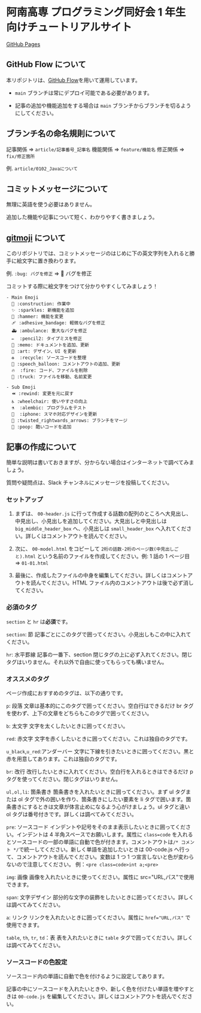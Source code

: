 # 阿南高専 プログラミング同好会 1 年生向けチュートリアルサイト

[GitHub Pages](https://nit-anan-procon.github.io/beginners_tutorial/)

## GitHub Flow について

本リポジトリは、[GitHub Flow](https://www.atmarkit.co.jp/ait/articles/1708/01/news015.html#02)を用いて運用しています。

- `main` ブランチは常にデプロイ可能である必要があります。

- 記事の追加や機能追加をする場合は `main` ブランチからブランチを切るようにしてください。

## ブランチ名の命名規則について

記事関係 ⇒ `article/記事番号_記事名`
機能関係 ⇒ `feature/機能名`
修正関係 ⇒ `fix/修正箇所`

例. `article/0102_Javaについて`

## コミットメッセージについて

無理に英語を使う必要はありません。

追加した機能や記事について短く、わかりやすく書きましょう。

## [gitmoji](https://gitmoji.dev/) について

このリポジトリでは、コミットメッセージのはじめに下の英文字列を入れると勝手に絵文字に置き換わります。

例. `:bug: バグを修正` ⇒ 🐛 バグを修正

コミットする際に絵文字をつけて分かりやすくしてみましょう！

```
- Main Emoji
  🚧 :construction: 作業中
  ✨ :sparkles: 新機能を追加
  🔨 :hammer: 機能を変更
  🩹 :adhesive_bandage: 軽微なバグを修正
  🚑 :ambulance: 重大なバグを修正
  ✏️  :pencil2: タイプミスを修正
  📝 :memo: ドキュメントを追加、更新
  🎨 :art: デザイン、UI を更新
  ♻️  :recycle: ソースコードを整理
  💬 :speech_balloon: コメントアウトの追加、更新
  🔥  :fire: コード、ファイルを削除
  🚚 :truck: ファイルを移動、名前変更

- Sub Emoji
  ⏪ :rewind: 変更を元に戻す
  ♿️ :wheelchair: 使いやすさの向上
  ⚗  :alembic: プログラムをテスト
  📱  :iphone: スマホ対応デザインを更新
  🔀 :twisted_rightwards_arrows: ブランチをマージ
  💩 :poop: 酷いコードを追加
```

## 記事の作成について

簡単な説明は書いておきますが、分からない場合はインターネットで調べてみましょう。

質問や疑問点は、Slack チャンネルにメッセージを投稿してください。

### セットアップ

1. まずは、 `00-header.js` に行って作成する話数の配列のところへ大見出し、中見出し、小見出しを追加してください。大見出しと中見出しは `big_middle_header_box` へ、小見出しは `small_header_box` へ入れてください。詳しくはコメントアウトを読んでください。

2. 次に、 `00-model.html` をコピーして `2桁の話数-2桁のページ数(中見出しごと).html` という名前のファイルを作成してください。例: 1 話の 1 ページ目 ⇒ `01-01.html`

3. 最後に、作成したファイルの中身を編集してください。詳しくはコメントアウトを読んでください。HTML ファイル内のコメントアウトは後で必ず消してください。

### 必須のタグ

`section` と `hr` は**必須**です。

`section`: 節
記事ごとにこのタグで囲ってください。小見出しもこの中に入れてください。

`hr`: 水平罫線
記事の一番下、section 閉じタグの上に必ず入れてください。閉じタグはいりません。それ以外で自由に使ってもらっても構いません。

### オススメのタグ

ページ作成におすすめのタグは、以下の通りです。

`p`: 段落
文章は基本的にこのタグで囲ってください。空白行はできるだけ br タグを使わず、上下の文章をどちらもこのタグで囲ってください。

`b`: 太文字
文字を太くしたいときに囲ってください。

`red`: 赤文字
文字を赤くしたいときに囲ってください。これは独自のタグです。

`u_black`,`u_red`:アンダーバー
文字に下線を引きたいときに囲ってください。黒と赤を用意してあります。これは独自のタグです。

`br`: 改行
改行したいときに入れてください。空白行を入れるときはできるだけ p タグを使ってください。閉じタグはいりません。

`ul,ol,li`: 箇条書き
箇条書きを入れたいときに囲ってください。まず ul タグまたは ol タグで外の囲いを作り、箇条書きにしたい要素を li タグで囲います。箇条書きにするときは文章が体言止めになるよう心がけましょう。ul タグと違い ol タグは番号付きです。詳しくは調べてみてください。

`pre`: ソースコード
インデントや記号をそのまま表示したいときに囲ってください。インデントは 4 半角スペースでお願いします。属性に `class=code` を入れるとソースコードの一部の単語に自動で色が付きます。コメントアウトは`/* コメント */`で統一してください。新しく単語を追加したいときは 00-code.js へ行って、コメントアウトを読んでください。変数は 1 つ 1 つ宣言しないと色が変わらないので注意してください。
例：`<pre class=code>int a;<pre>`

`img`: 画像
画像を入れたいときに使ってください。属性に src="URL,パス"で使用できます。

`span`: 文字デザイン
部分的な文字の装飾をしたいときに囲ってください。詳しくは調べてみてください。

`a`: リンク
リンクを入れたいときに囲ってください。属性に `href="URL,パス"` で使用できます。

`table`, `th`, `tr`, `td`：表
表を入れたいときに `table` タグで囲ってください。詳しくは調べてみてください。

### ソースコードの色設定

ソースコード内の単語に自動で色を付けるように設定してあります。

記事の中にソースコードを入れたいときや、新しく色を付けたい単語を増やすときは `00-code.js` を編集してください。詳しくはコメントアウトを読んでください。
